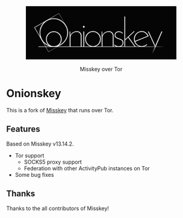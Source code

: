 


<div align="center">
<img src="./assets/logo_dark.jpg" alt="Onionskey logo" width="400" />

Misskey over Tor

</div>


# Onionskey

This is a fork of [Misskey](https://github.com/misskey-dev/misskey) that runs over Tor.

## Features

Based on Misskey v13.14.2.

- Tor support
  - SOCKS5 proxy support
  - Federation with other ActivityPub instances on Tor
- Some bug fixes

## Thanks

Thanks to the all contributors of Misskey!
